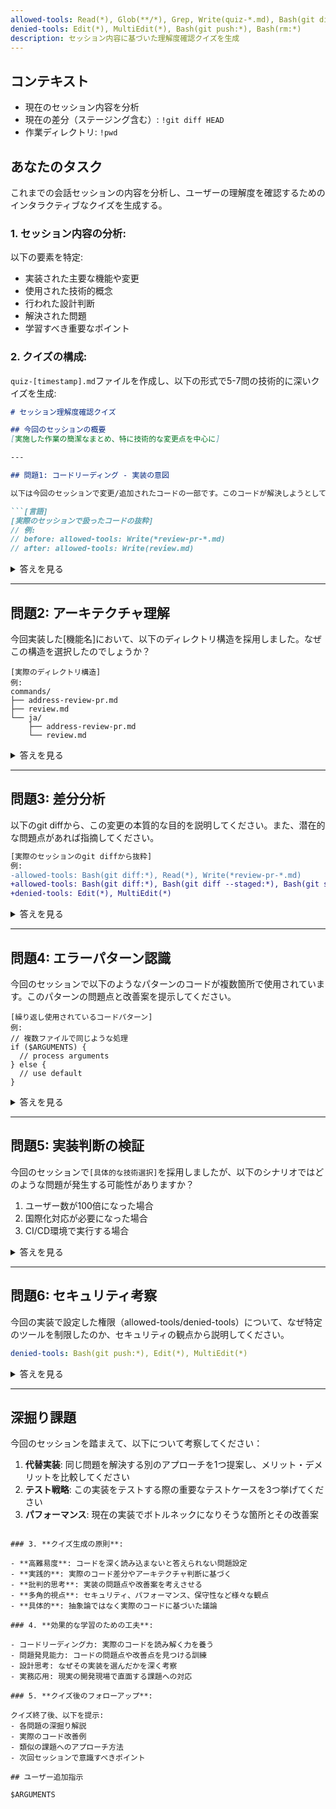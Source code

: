 ```yaml
---
allowed-tools: Read(*), Glob(**/*), Grep, Write(quiz-*.md), Bash(git diff:*), Bash(git diff HEAD:*)
denied-tools: Edit(*), MultiEdit(*), Bash(git push:*), Bash(rm:*)
description: セッション内容に基づいた理解度確認クイズを生成
---
```


## コンテキスト

- 現在のセッション内容を分析
- 現在の差分（ステージング含む）: `!git diff HEAD`
- 作業ディレクトリ: `!pwd`

## あなたのタスク

これまでの会話セッションの内容を分析し、ユーザーの理解度を確認するためのインタラクティブなクイズを生成する。

### 1. **セッション内容の分析**:

以下の要素を特定:
- 実装された主要な機能や変更
- 使用された技術的概念
- 行われた設計判断
- 解決された問題
- 学習すべき重要なポイント

### 2. **クイズの構成**:

`quiz-[timestamp].md`ファイルを作成し、以下の形式で5-7問の技術的に深いクイズを生成:

```markdown
# セッション理解度確認クイズ

## 今回のセッションの概要
[実施した作業の簡潔なまとめ、特に技術的な変更点を中心に]

---

## 問題1: コードリーディング - 実装の意図

以下は今回のセッションで変更/追加されたコードの一部です。このコードが解決しようとしている問題は何ですか？

```[言語]
[実際のセッションで扱ったコードの抜粋]
// 例: 
// before: allowed-tools: Write(*review-pr-*.md)
// after: allowed-tools: Write(review.md)
```

<details>
<summary>答えを見る</summary>

**解答**: [このコード変更の意図と解決される問題の詳細な説明]

**詳細解説**: 
- なぜこの変更が必要だったか
- 他の解決方法との比較
- この実装の利点と制約
</details>

---

## 問題2: アーキテクチャ理解

今回実装した[機能名]において、以下のディレクトリ構造を採用しました。なぜこの構造を選択したのでしょうか？

```
[実際のディレクトリ構造]
例:
commands/
├── address-review-pr.md
├── review.md
└── ja/
    ├── address-review-pr.md
    └── review.md
```

<details>
<summary>答えを見る</summary>

**解答**: 
1. [構造選択の理由1]
2. [構造選択の理由2]
3. [トレードオフの考慮]

**実装上の注意点**: [この構造を採用する際の技術的な考慮事項]
</details>

---

## 問題3: 差分分析

以下のgit diffから、この変更の本質的な目的を説明してください。また、潜在的な問題点があれば指摘してください。

```diff
[実際のセッションのgit diffから抜粋]
例:
-allowed-tools: Bash(git diff:*), Read(*), Write(*review-pr-*.md)
+allowed-tools: Bash(git diff:*), Bash(git diff --staged:*), Bash(git show:*), Read(*), Write(review.md)
+denied-tools: Edit(*), MultiEdit(*)
```

<details>
<summary>答えを見る</summary>

**変更の目的**: 
- [主目的の説明]
- [副次的な効果]

**潜在的な問題**: 
- [考えられる問題1とその対策]
- [考えられる問題2とその対策]
</details>

---

## 問題4: エラーパターン認識

今回のセッションで以下のようなパターンのコードが複数箇所で使用されています。このパターンの問題点と改善案を提示してください。

```[言語]
[繰り返し使用されているコードパターン]
例:
// 複数ファイルで同じような処理
if ($ARGUMENTS) {
  // process arguments
} else {
  // use default
}
```

<details>
<summary>答えを見る</summary>

**問題点**: 
1. [DRY原則の観点から]
2. [保守性の観点から]
3. [拡張性の観点から]

**改善案**: 
```[言語]
[リファクタリング後のコード例]
```
</details>

---

## 問題5: 実装判断の検証

今回のセッションで`[具体的な技術選択]`を採用しましたが、以下のシナリオではどのような問題が発生する可能性がありますか？

1. ユーザー数が100倍になった場合
2. 国際化対応が必要になった場合
3. CI/CD環境で実行する場合

<details>
<summary>答えを見る</summary>

**シナリオ別の課題**: 

1. **スケーラビリティ**: [具体的な問題と対策]
2. **国際化**: [具体的な問題と対策]
3. **自動化環境**: [具体的な問題と対策]

**推奨される対応**: [将来を見据えた実装の改善案]
</details>

---

## 問題6: セキュリティ考察

今回の実装で設定した権限（allowed-tools/denied-tools）について、なぜ特定のツールを制限したのか、セキュリティの観点から説明してください。

```yaml
denied-tools: Bash(git push:*), Edit(*), MultiEdit(*)
```

<details>
<summary>答えを見る</summary>

**セキュリティ上の理由**: 
1. [各制限の具体的な理由]
2. [想定される攻撃シナリオ]
3. [権限設計の原則]

**ベストプラクティス**: [権限設計における一般的な指針]
</details>

---

## 深掘り課題

今回のセッションを踏まえて、以下について考察してください：

1. **代替実装**: 同じ問題を解決する別のアプローチを1つ提案し、メリット・デメリットを比較してください
2. **テスト戦略**: この実装をテストする際の重要なテストケースを3つ挙げてください
3. **パフォーマンス**: 現在の実装でボトルネックになりそうな箇所とその改善案

```

### 3. **クイズ生成の原則**:

- **高難易度**: コードを深く読み込まないと答えられない問題設定
- **実践的**: 実際のコード差分やアーキテクチャ判断に基づく
- **批判的思考**: 実装の問題点や改善案を考えさせる
- **多角的視点**: セキュリティ、パフォーマンス、保守性など様々な観点
- **具体的**: 抽象論ではなく実際のコードに基づいた議論

### 4. **効果的な学習のための工夫**:

- コードリーディング力: 実際のコードを読み解く力を養う
- 問題発見能力: コードの問題点や改善点を見つける訓練
- 設計思考: なぜその実装を選んだかを深く考察
- 実務応用: 現実の開発現場で直面する課題への対応

### 5. **クイズ後のフォローアップ**:

クイズ終了後、以下を提示:
- 各問題の深掘り解説
- 実際のコード改善例
- 類似の課題へのアプローチ方法
- 次回セッションで意識すべきポイント

## ユーザー追加指示

$ARGUMENTS